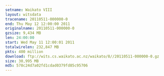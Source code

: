 ```yaml
---
setname: Waikato VIII
layout: witsdata
tracename: 20110511-000000-0
end: Thu May 12 12:00:00 2011
originalname: 20110511-000000-0
gzsize: 9,434 MB
len: 24:00:00
start: Wed May 11 12:00:01 2011
totalwirelen: 232,847 MB
pkts: 400 million
download: ftp://wits.cs.waikato.ac.nz/waikato/8//20110511-000000-0.gz
size: 30,995 MB
md5: 578c24d7a02fd1cdad0379fd85c95706
---
```


